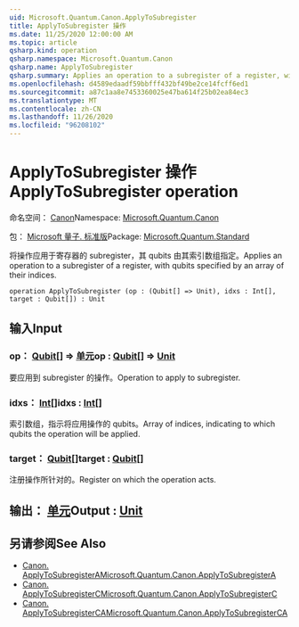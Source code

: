 ```yaml
---
uid: Microsoft.Quantum.Canon.ApplyToSubregister
title: ApplyToSubregister 操作
ms.date: 11/25/2020 12:00:00 AM
ms.topic: article
qsharp.kind: operation
qsharp.namespace: Microsoft.Quantum.Canon
qsharp.name: ApplyToSubregister
qsharp.summary: Applies an operation to a subregister of a register, with qubits specified by an array of their indices.
ms.openlocfilehash: d4589edaadf59bbfff432bf49be2ce14fcff6ed1
ms.sourcegitcommit: a87c1aa8e7453360025e47ba614f25b02ea84ec3
ms.translationtype: MT
ms.contentlocale: zh-CN
ms.lasthandoff: 11/26/2020
ms.locfileid: "96208102"
---
```

# <a name="applytosubregister-operation"></a><span data-ttu-id="fec73-102">ApplyToSubregister 操作</span><span class="sxs-lookup"><span data-stu-id="fec73-102">ApplyToSubregister operation</span></span>

<span data-ttu-id="fec73-103">命名空间： [Canon](xref:Microsoft.Quantum.Canon)</span><span class="sxs-lookup"><span data-stu-id="fec73-103">Namespace: [Microsoft.Quantum.Canon](xref:Microsoft.Quantum.Canon)</span></span>

<span data-ttu-id="fec73-104">包： [Microsoft 量子. 标准版](https://nuget.org/packages/Microsoft.Quantum.Standard)</span><span class="sxs-lookup"><span data-stu-id="fec73-104">Package: [Microsoft.Quantum.Standard](https://nuget.org/packages/Microsoft.Quantum.Standard)</span></span>


<span data-ttu-id="fec73-105">将操作应用于寄存器的 subregister，其 qubits 由其索引数组指定。</span><span class="sxs-lookup"><span data-stu-id="fec73-105">Applies an operation to a subregister of a register, with qubits specified by an array of their indices.</span></span>

```qsharp
operation ApplyToSubregister (op : (Qubit[] => Unit), idxs : Int[], target : Qubit[]) : Unit
```


## <a name="input"></a><span data-ttu-id="fec73-106">输入</span><span class="sxs-lookup"><span data-stu-id="fec73-106">Input</span></span>

### <a name="op--qubit--unit"></a><span data-ttu-id="fec73-107">op： [Qubit](xref:microsoft.quantum.lang-ref.qubit)[] => [单元](xref:microsoft.quantum.lang-ref.unit)</span><span class="sxs-lookup"><span data-stu-id="fec73-107">op : [Qubit](xref:microsoft.quantum.lang-ref.qubit)[] => [Unit](xref:microsoft.quantum.lang-ref.unit)</span></span> 

<span data-ttu-id="fec73-108">要应用到 subregister 的操作。</span><span class="sxs-lookup"><span data-stu-id="fec73-108">Operation to apply to subregister.</span></span>


### <a name="idxs--int"></a><span data-ttu-id="fec73-109">idxs： [Int](xref:microsoft.quantum.lang-ref.int)[]</span><span class="sxs-lookup"><span data-stu-id="fec73-109">idxs : [Int](xref:microsoft.quantum.lang-ref.int)[]</span></span>

<span data-ttu-id="fec73-110">索引数组，指示将应用操作的 qubits。</span><span class="sxs-lookup"><span data-stu-id="fec73-110">Array of indices, indicating to which qubits the operation will be applied.</span></span>


### <a name="target--qubit"></a><span data-ttu-id="fec73-111">target： [Qubit](xref:microsoft.quantum.lang-ref.qubit)[]</span><span class="sxs-lookup"><span data-stu-id="fec73-111">target : [Qubit](xref:microsoft.quantum.lang-ref.qubit)[]</span></span>

<span data-ttu-id="fec73-112">注册操作所针对的。</span><span class="sxs-lookup"><span data-stu-id="fec73-112">Register on which the operation acts.</span></span>



## <a name="output--unit"></a><span data-ttu-id="fec73-113">输出： [单元](xref:microsoft.quantum.lang-ref.unit)</span><span class="sxs-lookup"><span data-stu-id="fec73-113">Output : [Unit](xref:microsoft.quantum.lang-ref.unit)</span></span>



## <a name="see-also"></a><span data-ttu-id="fec73-114">另请参阅</span><span class="sxs-lookup"><span data-stu-id="fec73-114">See Also</span></span>

- [<span data-ttu-id="fec73-115">Canon. ApplyToSubregisterA</span><span class="sxs-lookup"><span data-stu-id="fec73-115">Microsoft.Quantum.Canon.ApplyToSubregisterA</span></span>](xref:Microsoft.Quantum.Canon.ApplyToSubregisterA)
- [<span data-ttu-id="fec73-116">Canon. ApplyToSubregisterC</span><span class="sxs-lookup"><span data-stu-id="fec73-116">Microsoft.Quantum.Canon.ApplyToSubregisterC</span></span>](xref:Microsoft.Quantum.Canon.ApplyToSubregisterC)
- [<span data-ttu-id="fec73-117">Canon. ApplyToSubregisterCA</span><span class="sxs-lookup"><span data-stu-id="fec73-117">Microsoft.Quantum.Canon.ApplyToSubregisterCA</span></span>](xref:Microsoft.Quantum.Canon.ApplyToSubregisterCA)